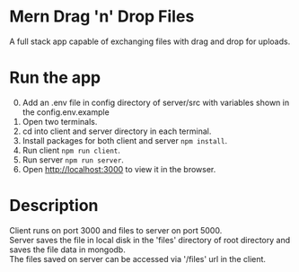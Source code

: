 # Mern Drag 'n' Drop Files

A full stack app capable of exchanging files with drag and drop for uploads.

# Run the app

0. Add an .env file in config directory of server/src with variables shown in the config.env.example
1. Open two terminals.
2. cd into client and server directory in each terminal.
3. Install packages for both client and server `npm install`.
4. Run client `npm run client`.
5. Run server `npm run server`.
6. Open [http://localhost:3000](http://localhost:3000) to view it in the browser.

# Description

Client runs on port 3000 and files to server on port 5000.\
Server saves the file in local disk in the 'files' directory of root directory and saves the file data in mongodb.\
The files saved on server can be accessed via '/files' url in the client.